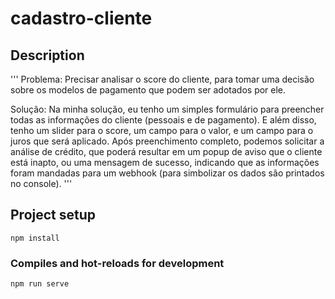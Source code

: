 # cadastro-cliente

## Description
'''
Problema: Precisar analisar o score do cliente, para tomar uma decisão sobre os modelos de pagamento que podem ser adotados por ele. 

Solução: Na minha solução, eu tenho um simples formulário para preencher todas as informações do cliente (pessoais e de pagamento). E além disso, tenho um slider para o score, um campo para o valor, e um campo para o juros que será aplicado. Após preenchimento completo, podemos solicitar a análise de crédito, que poderá resultar em um popup de aviso que o cliente está inapto, ou uma mensagem de sucesso, indicando que as informações foram mandadas para um webhook (para simbolizar os dados são printados no console).
'''

## Project setup
```
npm install
```

### Compiles and hot-reloads for development
```
npm run serve
```
